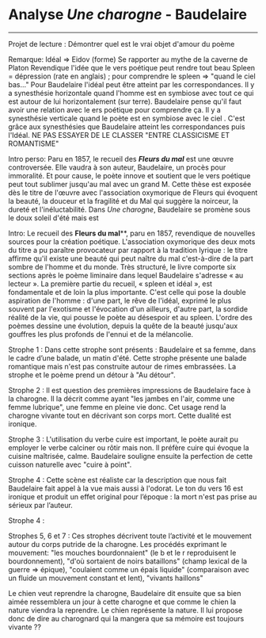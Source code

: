 # Analyse *Une charogne* - Baudelaire

-------------------

Projet de lecture : Démontrer quel est le vrai objet d'amour du poème

Remarque:
Idéal => Eidov (forme)
Se rapporter au mythe de la caverne de Platon
Revendique l'idée que le vers poétique peut rendre tout beau
Spleen = dépression (rate en anglais) ; pour comprendre le spleen => "quand le ciel bas..."
Pour Baudelaire l'idéal peut être atteint par les correspondances. Il y a synesthésie horizontale quand l'homme est en symbiose avec tout ce qui est autour de lui horizontalement (sur terre). Baudelaire pense qu'il faut avoir une relation avec le ers poétique pour comprendre ça. Il y a synesthésie verticale quand le poète est en symbiose avec le ciel . C'est grâce aux synesthésies que Baudelaire atteint les correspondances puis l'Idéal.
NE PAS ESSAYER DE LE CLASSER "ENTRE CLASSICISME ET ROMANTISME"

Intro perso:
Paru en 1857, le recueil des <em>**Fleurs du mal**</em> est une œuvre controversée. Elle vaudra à son auteur, Baudelaire, un procès pour immoralité. Et pour cause, le poète innove et soutient que le vers poétique peut tout sublimer jusqu'au mal avec un grand M. Cette thèse est exposée dès le titre de l'œuvre avec l'association oxymorique de Fleurs qui évoquent la beauté, la douceur et la fragilité et du Mal qui suggère la noirceur, la dureté et l'inéluctabilité. Dans *Une charogne*, Baudelaire se promène sous le doux soleil d'été mais est

Intro:
Le recueil des **Fleurs du mal****, paru en 1857, revendique de nouvelles sources pour la création poétique. L'association oxymorique des deux mots du titre a pu paraître provocateur par rapport à la tradition lyrique : le titre affirme qu'il existe une beauté qui peut naître du mal c'est-à-dire de la part sombre de l'homme et du monde. Très structuré, le livre comporte six sections après le poème liminaire dans lequel Baudelaire s'adresse « au lecteur ». La première partie du recueil, « spleen et idéal », est fondamentale et de loin la plus importante. C'est celle qui pose la double aspiration de l'homme : d'une part, le rêve de l'idéal, exprimé le plus souvent par l'exotisme et l'évocation d'un ailleurs, d'autre part, la sordide réalité de la vie, qui pousse le poète au désespoir et au spleen. L'ordre des poèmes dessine une évolution, depuis la quête de la beauté jusqu'aux gouffres les plus profonds de l'ennui et de la mélancolie.

Strophe 1 :
Dans cette strophe sont présents : Baudelaire et sa femme, dans le cadre d’une balade, un matin d'été. Cette strophe présente une balade romantique mais n'est pas construite autour de rimes embrassées. La strophe et le poème prend un détour à "Au détour". 

Strophe 2 :
Il est question des premières impressions de Baudelaire face à la charogne. Il la décrit comme ayant "les jambes en l'air, comme une femme lubrique", une femme en pleine vie donc. Cet usage rend la charogne vivante tout en décrivant son corps mort. Cette dualité est ironique.

Strophe 3 :
L'utilisation du verbe cuire est important, le poète aurait pu employer le verbe calciner ou rôtir mais non. Il préfère cuire qui évoque la cuisine maîtrisée, calme. Baudelaire souligne ensuite la perfection de cette cuisson naturelle avec "cuire à point". 

Strophe 4 :
Cette scène est réaliste car la description que nous fait Baudelaire fait appel à la vue mais aussi à l'odorat. Le ton du vers 16 est ironique et produit un effet original pour l’époque : la mort n'est pas prise au sérieux par l’auteur.

Strophe 4 :

Strophes 5, 6 et 7 : 
Ces strophes décrivent toute l’activité et le mouvement autour du corps putride de la charogne. Les procédés exprimant le mouvement: "les mouches bourdonnaient" (le b et le r reproduisent le bourdonnement), "d'où sortaient de noirs bataillons" (champ lexical de la guerre => épique), "coulaient comme un épais liquide" (comparaison avec un fluide un mouvement constant et lent), "vivants haillons"

Le chien veut reprendre la charogne, Baudelaire dit ensuite que sa bien aimée ressemblera un jour à cette charogne et que comme le chien la nature viendra la reprendre. Le chien représente la nature. Il lui propose donc de dire au charognard qui la mangera que sa mémoire est toujours vivante ??